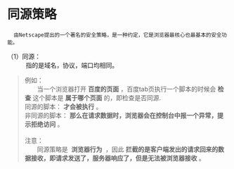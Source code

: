 # 同源策略
      由Netscape提出的一个著名的安全策略，是一种约定，它是浏览器最核心也最基本的安全功能。
（1）同源：<br>
&emsp;&emsp;&emsp;指的是域名，协议，端口均相同。
> 例如：<br>
&emsp;&emsp;当一个浏览器打开&nbsp;**百度的页面**&nbsp;，百度tab页执行一个脚本的时候会&nbsp;**检查**&nbsp;这个脚本是&nbsp;**属于哪个页面**&nbsp;的，即检查是否同源.<br>
同源的脚本：&nbsp;**才会被执行**&nbsp;。<br>
非同源的脚本：&nbsp;**那么在请求数据时，浏览器会在控制台中报一个异常，提示拒绝访问**&nbsp;。<br><br>
注意：<br>
&emsp;&emsp;同源策略是&nbsp; **浏览器行为** &nbsp;，因此&nbsp;**拦截的是客户端发出的请求回来的数据接收，即请求发送了，服务器响应了，但是无法被浏览器接收**&nbsp;。

